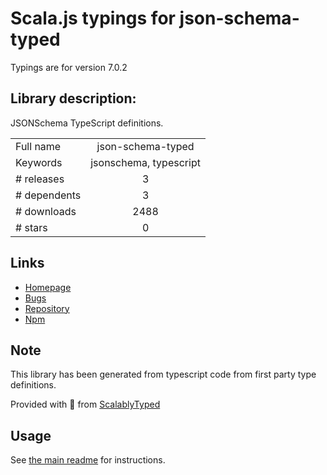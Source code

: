 
# Scala.js typings for json-schema-typed

Typings are for version 7.0.2

## Library description:
JSONSchema TypeScript definitions.

|                    |                 |
| ------------------ | :-------------: |
| Full name          | json-schema-typed |
| Keywords           | jsonschema, typescript |
| # releases         | 3 |
| # dependents       | 3 |
| # downloads        | 2488 |
| # stars            | 0 |

## Links
- [Homepage](https://github.com/typeslick/json-schema-typed)
- [Bugs](https://github.com/typeslick/json-schema-typed/issues)
- [Repository](https://github.com/typeslick/json-schema-typed)
- [Npm](https://www.npmjs.com/package/json-schema-typed)
    


## Note
This library has been generated from typescript code from first party type definitions.

Provided with :purple_heart: from [ScalablyTyped](https://github.com/oyvindberg/ScalablyTyped)

## Usage
See [the main readme](../../readme.md) for instructions.


